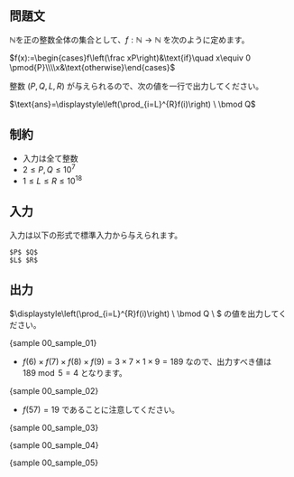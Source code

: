 
## 問題文
$\mathbb{N}$を正の整数全体の集合として、$f:\mathbb{N}\rightarrow\mathbb{N}$ を次のように定めます。


$f(x):=\begin{cases}f\left(\frac xP\right)&\text{if}\quad x\equiv 0 \pmod{P}\\\\x&\text{otherwise}\end{cases}$


整数 $(P,Q,L,R)$ が与えられるので、次の値を一行で出力してください。


$\text{ans}=\displaystyle\left(\prod_{i=L}^{R}f(i)\right) \ \bmod Q$


## 制約
- 入力は全て整数
- $2\leq P, Q \leq 10^7$
- $1\leq L\leq R\leq 10^{18}$

## 入力
入力は以下の形式で標準入力から与えられます。

```
$P$ $Q$
$L$ $R$
```

## 出力
$\displaystyle\left(\prod_{i=L}^{R}f(i)\right) \ \bmod Q \ $ の値を出力してください。

{sample 00_sample_01}
- $f(6)\times f(7)\times f(8)\times f(9)=3\times 7\times 1\times 9=189$ なので、出力すべき値は $189 \bmod 5=4$ となります。

{sample 00_sample_02}
- $f(57)=19$ であることに注意してください。

{sample 00_sample_03}

{sample 00_sample_04}

{sample 00_sample_05}
